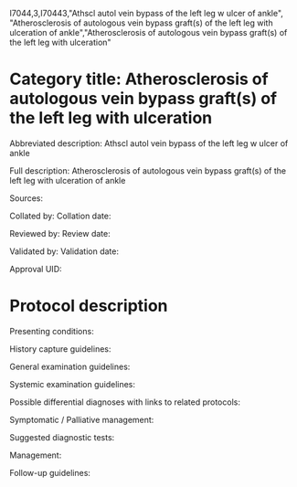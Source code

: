 I7044,3,I70443,"Athscl autol vein bypass of the left leg w ulcer of ankle", "Atherosclerosis of autologous vein bypass graft(s) of the left leg with ulceration of ankle","Atherosclerosis of autologous vein bypass graft(s) of the left leg with ulceration"
# Category title: Atherosclerosis of autologous vein bypass graft(s) of the left leg with ulceration

Abbreviated description: Athscl autol vein bypass of the left leg w ulcer of ankle

Full description: Atherosclerosis of autologous vein bypass graft(s) of the left leg with ulceration of ankle

Sources:

Collated by:
Collation date:

Reviewed by:
Review date:

Validated by:
Validation date:

Approval UID:

# Protocol description

Presenting conditions:

History capture guidelines:

General examination guidelines:

Systemic examination guidelines:

Possible differential diagnoses with links to related protocols:

Symptomatic / Palliative management:

Suggested diagnostic tests:

Management:

Follow-up guidelines:
